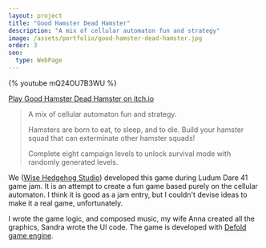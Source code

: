 ```yaml
---
layout: project
title: "Good Hamster Dead Hamster"
description: "A mix of cellular automaton fun and strategy"
image: /assets/portfolio/good-hamster-dead-hamster.jpg
order: 3
seo:
  type: WebPage
---
```


{% youtube mQ24OU7B3WU %}

[Play Good Hamster Dead Hamster on itch.io](https://wisehedgehog.itch.io/good-hamster-dead-hamster)

> A mix of cellular automaton fun and strategy.
>
> Hamsters are born to eat, to sleep, and to die. Build your hamster squad that can exterminate other hamster squads!
>
> Complete eight campaign levels to unlock survival mode with randomly generated levels.

We ([Wise Hedgehog Studio](https://wisehedgehog.studio)) developed this game during Ludum Dare 41 game jam. It is an attempt to create a fun game based purely on the cellular automaton. I think it is good as a jam entry, but I couldn't devise ideas to make it a real game, unfortunately.

I wrote the game logic, and composed music, my wife Anna created all the graphics, Sandra wrote the UI code. The game is developed with [Defold game engine](https://www.defold.com).

